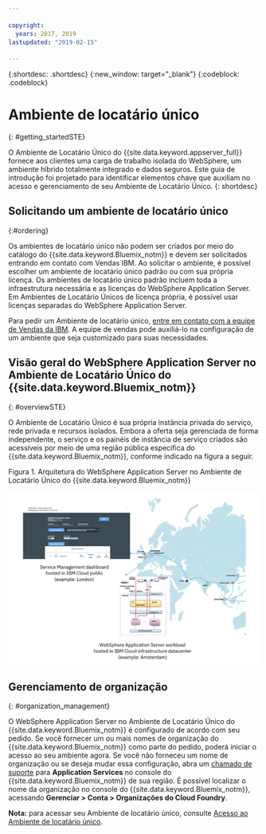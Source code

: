 ```yaml
---

copyright:
  years: 2017, 2019
lastupdated: "2019-02-15"

---
```


{:shortdesc: .shortdesc}
{:new_window: target="_blank"}
{:codeblock: .codeblock}

# Ambiente de locatário único
{: #getting_startedSTE}

O Ambiente de Locatário Único do {{site.data.keyword.appserver_full}} fornece aos clientes uma carga de trabalho isolada do WebSphere, um ambiente híbrido totalmente integrado e dados seguros. Este guia de introdução foi projetado para identificar elementos chave que auxiliam no acesso e gerenciamento de seu Ambiente de Locatário Único.
{: shortdesc}

## Solicitando um ambiente de locatário único
{:#ordering}

Os ambientes de locatário único não podem ser criados por meio do catálogo do {{site.data.keyword.Bluemix_notm}} e devem ser solicitados entrando em contato com Vendas IBM. Ao solicitar o ambiente, é possível escolher um ambiente de locatário único padrão ou com sua própria licença. Os ambientes de locatário único padrão incluem toda a infraestrutura necessária e as licenças do WebSphere Application Server. Em Ambientes de Locatário Únicos de licença própria, é possível usar licenças separadas do WebSphere Application Server.

Para pedir um Ambiente de locatário único, [entre em contato com a equipe de Vendas da IBM](/docs/services/ApplicationServeronCloud?topic=wasaas-reporting_issues#contacting-sales). A equipe de vendas pode auxiliá-lo na configuração de um ambiente que seja customizado para suas necessidades.

## Visão geral do WebSphere Application Server no Ambiente de Locatário Único do {{site.data.keyword.Bluemix_notm}}
{: #overviewSTE}

O Ambiente de Locatário Único é sua própria instância privada do serviço, rede privada e recursos isolados. Embora a oferta seja gerenciada de forma independente, o serviço e os painéis de instância de serviço criados são acessíveis por meio de uma região pública específica do {{site.data.keyword.Bluemix_notm}}, conforme indicado na figura a seguir.

Figura 1. Arquitetura do WebSphere Application Server no Ambiente de Locatário Único do {{site.data.keyword.Bluemix_notm}}

![Figura 1. Arquitetura do Ambiente de Locatário Único](images/WASaaS.png)


## Gerenciamento de organização
{: #organization_management}

O WebSphere Application Server no Ambiente de Locatário Único do {{site.data.keyword.Bluemix_notm}} é configurado de acordo com seu pedido. Se você fornecer um ou mais nomes de organização do {{site.data.keyword.Bluemix_notm}} como parte do pedido, poderá iniciar o acesso ao seu ambiente agora. Se você não forneceu um nome de organização ou se deseja mudar essa configuração, abra um [chamado de suporte](/docs/services/ApplicationServeronCloud?topic=wasaas-reporting_issues#reporting_issues) para **Application Services** no console do {{site.data.keyword.Bluemix_notm}} de sua região. É possível localizar o nome da organização no console do {{site.data.keyword.Bluemix_notm}}, acessando **Gerenciar > Conta > Organizações do Cloud Foundry**.

**Nota:** para acessar seu Ambiente de locatário único, consulte [Acesso ao Ambiente de locatário único](/docs/services/ApplicationServeronCloud?topic=wasaas-singleTenantEnvironment#singleTenantEnvironment).
